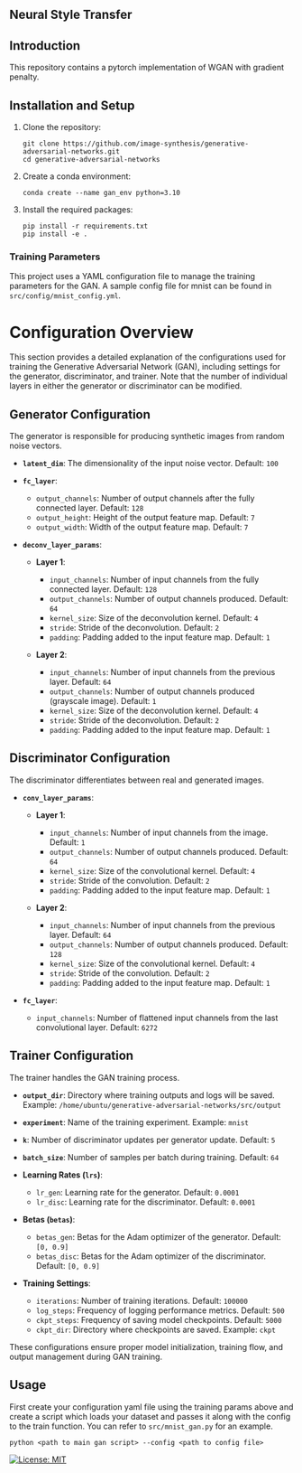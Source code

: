 ## Neural Style Transfer

## Introduction

This repository contains a pytorch implementation of WGAN with gradient penalty.

## Installation and Setup

1. Clone the repository:
    ```
    git clone https://github.com/image-synthesis/generative-adversarial-networks.git
    cd generative-adversarial-networks
    ```

2. Create a conda environment:
    ```
    conda create --name gan_env python=3.10
    ```

3. Install the required packages:
    ```
    pip install -r requirements.txt
    pip install -e .
    ```

### Training Parameters

This project uses a YAML configuration file to manage the training parameters for the GAN. A sample config file for mnist can be found in ```src/config/mnist_config.yml```.

# Configuration Overview

This section provides a detailed explanation of the configurations used for training the Generative Adversarial Network (GAN), including settings for the generator, discriminator, and trainer. Note that the number of individual layers in either the generator or discriminator can be modified.

## Generator Configuration
The generator is responsible for producing synthetic images from random noise vectors.

- **`latent_dim`**: The dimensionality of the input noise vector. Default: `100`
- **`fc_layer`**:
  - `output_channels`: Number of output channels after the fully connected layer. Default: `128`
  - `output_height`: Height of the output feature map. Default: `7`
  - `output_width`: Width of the output feature map. Default: `7`

- **`deconv_layer_params`**:
  - **Layer 1**:
    - `input_channels`: Number of input channels from the fully connected layer. Default: `128`
    - `output_channels`: Number of output channels produced. Default: `64`
    - `kernel_size`: Size of the deconvolution kernel. Default: `4`
    - `stride`: Stride of the deconvolution. Default: `2`
    - `padding`: Padding added to the input feature map. Default: `1`
  
  - **Layer 2**:
    - `input_channels`: Number of input channels from the previous layer. Default: `64`
    - `output_channels`: Number of output channels produced (grayscale image). Default: `1`
    - `kernel_size`: Size of the deconvolution kernel. Default: `4`
    - `stride`: Stride of the deconvolution. Default: `2`
    - `padding`: Padding added to the input feature map. Default: `1`

## Discriminator Configuration
The discriminator differentiates between real and generated images.

- **`conv_layer_params`**:
  - **Layer 1**:
    - `input_channels`: Number of input channels from the image. Default: `1`
    - `output_channels`: Number of output channels produced. Default: `64`
    - `kernel_size`: Size of the convolutional kernel. Default: `4`
    - `stride`: Stride of the convolution. Default: `2`
    - `padding`: Padding added to the input feature map. Default: `1`
  
  - **Layer 2**:
    - `input_channels`: Number of input channels from the previous layer. Default: `64`
    - `output_channels`: Number of output channels produced. Default: `128`
    - `kernel_size`: Size of the convolutional kernel. Default: `4`
    - `stride`: Stride of the convolution. Default: `2`
    - `padding`: Padding added to the input feature map. Default: `1`

- **`fc_layer`**:
  - `input_channels`: Number of flattened input channels from the last convolutional layer. Default: `6272`

## Trainer Configuration
The trainer handles the GAN training process.

- **`output_dir`**: Directory where training outputs and logs will be saved. Example: `/home/ubuntu/generative-adversarial-networks/src/output`
- **`experiment`**: Name of the training experiment. Example: `mnist`
- **`k`**: Number of discriminator updates per generator update. Default: `5`
- **`batch_size`**: Number of samples per batch during training. Default: `64`

- **Learning Rates (`lrs`)**:
  - `lr_gen`: Learning rate for the generator. Default: `0.0001`
  - `lr_disc`: Learning rate for the discriminator. Default: `0.0001`

- **Betas (`betas`)**:
  - `betas_gen`: Betas for the Adam optimizer of the generator. Default: `[0, 0.9]`
  - `betas_disc`: Betas for the Adam optimizer of the discriminator. Default: `[0, 0.9]`

- **Training Settings**:
  - `iterations`: Number of training iterations. Default: `100000`
  - `log_steps`: Frequency of logging performance metrics. Default: `500`
  - `ckpt_steps`: Frequency of saving model checkpoints. Default: `5000`
  - `ckpt_dir`: Directory where checkpoints are saved. Example: `ckpt`

These configurations ensure proper model initialization, training flow, and output management during GAN training.

## Usage

First create your configuration yaml file using the training params above and create a script which loads your dataset and passes it along with the config to the train function. You can refer to `src/mnist_gan.py` for an example.

```
python <path to main gan script> --config <path to config file>
```

[![License: MIT](https://img.shields.io/badge/License-MIT-yellow.svg)](https://opensource.org/licenses/MIT)